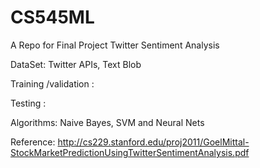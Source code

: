# CS545ML
A Repo for Final Project Twitter Sentiment Analysis


DataSet: Twitter APIs, Text Blob

Training /validation : 

Testing :

Algorithms: Naive Bayes, SVM and Neural Nets


Reference: http://cs229.stanford.edu/proj2011/GoelMittal-StockMarketPredictionUsingTwitterSentimentAnalysis.pdf

